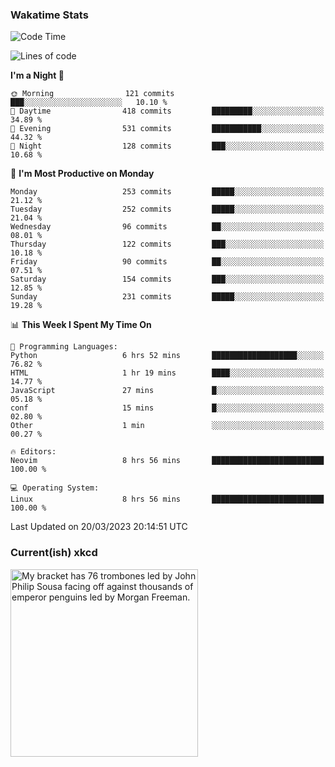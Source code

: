 ### Wakatime Stats
<!--START_SECTION:waka-->
![Code Time](http://img.shields.io/badge/Code%20Time-1%2C512%20hrs%2056%20mins-blue)

![Lines of code](https://img.shields.io/badge/From%20Hello%20World%20I%27ve%20Written-1.0%20million%20lines%20of%20code-blue)

**I'm a Night 🦉** 

```text
🌞 Morning                121 commits         ███░░░░░░░░░░░░░░░░░░░░░░   10.10 % 
🌆 Daytime                418 commits         █████████░░░░░░░░░░░░░░░░   34.89 % 
🌃 Evening                531 commits         ███████████░░░░░░░░░░░░░░   44.32 % 
🌙 Night                  128 commits         ███░░░░░░░░░░░░░░░░░░░░░░   10.68 % 
```
📅 **I'm Most Productive on Monday** 

```text
Monday                   253 commits         █████░░░░░░░░░░░░░░░░░░░░   21.12 % 
Tuesday                  252 commits         █████░░░░░░░░░░░░░░░░░░░░   21.04 % 
Wednesday                96 commits          ██░░░░░░░░░░░░░░░░░░░░░░░   08.01 % 
Thursday                 122 commits         ███░░░░░░░░░░░░░░░░░░░░░░   10.18 % 
Friday                   90 commits          ██░░░░░░░░░░░░░░░░░░░░░░░   07.51 % 
Saturday                 154 commits         ███░░░░░░░░░░░░░░░░░░░░░░   12.85 % 
Sunday                   231 commits         █████░░░░░░░░░░░░░░░░░░░░   19.28 % 
```


📊 **This Week I Spent My Time On** 

```text
💬 Programming Languages: 
Python                   6 hrs 52 mins       ███████████████████░░░░░░   76.82 % 
HTML                     1 hr 19 mins        ████░░░░░░░░░░░░░░░░░░░░░   14.77 % 
JavaScript               27 mins             █░░░░░░░░░░░░░░░░░░░░░░░░   05.18 % 
conf                     15 mins             █░░░░░░░░░░░░░░░░░░░░░░░░   02.80 % 
Other                    1 min               ░░░░░░░░░░░░░░░░░░░░░░░░░   00.27 % 

🔥 Editors: 
Neovim                   8 hrs 56 mins       █████████████████████████   100.00 % 

💻 Operating System: 
Linux                    8 hrs 56 mins       █████████████████████████   100.00 % 
```


 Last Updated on 20/03/2023 20:14:51 UTC
<!--END_SECTION:waka-->

### Current(ish) xkcd
<a id="xkcd-a" title="My bracket has 76 trombones led by John Philip Sousa facing off against thousands of emperor penguins led by Morgan Freeman." href="https://www.xkcd.com" target="_blank">
        <img align="center" id="xkcd-img" src="https://imgs.xkcd.com/comics/march_madness.png" alt="My bracket has 76 trombones led by John Philip Sousa facing off against thousands of emperor penguins led by Morgan Freeman." height=300 />
</a>

